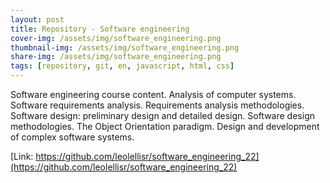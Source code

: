 ```yaml
---
layout: post
title: Repository - Software engineering 
cover-img: /assets/img/software_engineering.png
thumbnail-img: /assets/img/software_engineering.png
share-img: /assets/img/software_engineering.png
tags: [repository, git, en, javascript, html, css]
---
```


Software engineering course content. Analysis of computer systems. Software requirements analysis. Requirements analysis methodologies. Software design: preliminary design and detailed design. Software design methodologies. The Object Orientation paradigm. Design and development of complex software systems.

[Link: https://github.com/leolellisr/software_engineering_22](https://github.com/leolellisr/software_engineering_22)
